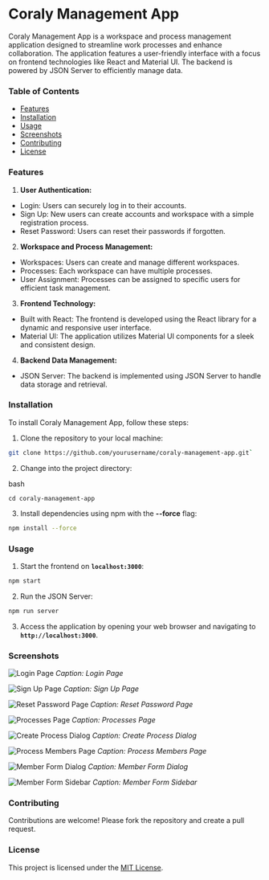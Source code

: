 # Coraly Management App

Coraly Management App is a workspace and process management application designed to streamline work processes and enhance collaboration. The application features a user-friendly interface with a focus on frontend technologies like React and Material UI. The backend is powered by JSON Server to efficiently manage data.

### Table of Contents

- [Features](#features)
- [Installation](#installation)
- [Usage](#usage)
- [Screenshots](#screenshots)
- [Contributing](#contributing)
- [License](#license)

### Features

1. **User Authentication:**

- Login: Users can securely log in to their accounts.
- Sign Up: New users can create accounts and workspace with a simple registration process.
- Reset Password: Users can reset their passwords if forgotten.

2. **Workspace and Process Management:**

- Workspaces: Users can create and manage different workspaces.
- Processes: Each workspace can have multiple processes.
- User Assignment: Processes can be assigned to specific users for efficient task management.

3. **Frontend Technology:**

- Built with React: The frontend is developed using the React library for a dynamic and responsive user interface.
- Material UI: The application utilizes Material UI components for a sleek and consistent design.

4. **Backend Data Management:**

- JSON Server: The backend is implemented using JSON Server to handle data storage and retrieval.

### Installation

To install Coraly Management App, follow these steps:

1. Clone the repository to your local machine:

```bash
git clone https://github.com/yourusername/coraly-management-app.git`
```

2. Change into the project directory:

bash

```
cd coraly-management-app
```

3. Install dependencies using npm with the **--force** flag:

```bash
npm install --force
```

### Usage

1. Start the frontend on **`localhost:3000`**:

```bash
npm start
```

2. Run the JSON Server:

```bash
npm run server
```

3. Access the application by opening your web browser and navigating to **`http://localhost:3000`**.

### Screenshots

![_Login Page_](./public/screenshots/login.png)
*Caption: Login Page*

![_Sign Up Page_](./public/screenshots/signup.png)
*Caption: Sign Up Page*

![_Reset Password Page_](./public/screenshots/reset_password.png)
*Caption: Reset Password Page*

![_Processes Page_](./public/screenshots/processes.png)
*Caption: Processes Page*

![_Create Process Dialog_](./public/screenshots/create_process.png)
*Caption: Create Process Dialog*

![_Process Members Page_](./public/screenshots/process_members.png)
*Caption: Process Members Page*

![_Member Form Dialog_](./public/screenshots/member_form_dialog.png)
*Caption: Member Form Dialog*

![_Member Form Sidebar_](./public/screenshots/member_form_sidebar.png)
*Caption: Member Form Sidebar*

### Contributing

Contributions are welcome! Please fork the repository and create a pull request.

### License

This project is licensed under the [MIT License](https://opensource.org/license/mit/).
